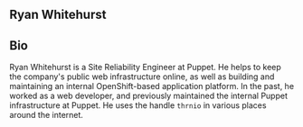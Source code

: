 ## Ryan Whitehurst

## Bio

Ryan Whitehurst is a Site Reliability Engineer at Puppet. He helps to keep the company's public web infrastructure online, as well as building and maintaining an internal OpenShift-based application platform. In the past, he worked as a web developer, and previously maintained the internal Puppet infrastructure at Puppet. He uses the handle `thrnio` in various places around the internet.
